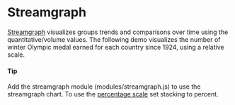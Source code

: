 # Streamgraph

[Streamgraph](https://api.highcharts.com/highcharts/plotOptions.streamgraph) visualizes groups trends and comparisons over time using the quantitative/volume values.
The following demo visualizes the number of winter Olympic medal earned for each country since 1924, using a relative scale.

#### Tip

Add the streamgraph module (modules/streamgraph.js) to use the streamgraph chart.
To use the [percentage scale](https://api.highcharts.com/highcharts/plotOptions.streamgraph.stacking) set stacking to percent.
